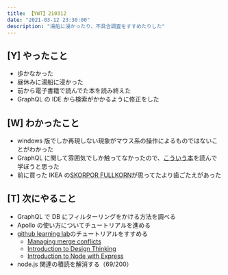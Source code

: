 ```yaml
---
title: 【YWT】210312
date: "2021-03-12 23:30:00"
description: "湯船に浸かったり、不具合調査をすすめたりした"
---
```


## [Y] やったこと

- 歩かなかった
- 昼休みに湯船に浸かった
- 前から電子書籍で読んでた本を読み終えた
- GraphQL の IDE から検索がかかるように修正をした

## [W] わかったこと

- windows 版でしか再現しない現象がマウス系の操作によるものではないことがわかった
- GraphQL に関して雰囲気でしか触ってなかったので、[こういう本](https://www.amazon.co.jp/dp/B08PC8H5HF)を読んで学ぼうと思った
- 前に買った IKEA の[SKORPOR FULLKORN](https://www.ikea.com/jp/ja/p/skorpor-fullkorn-wholegrain-crisprolls-00150909/)が思ってたより歯ごたえがあった

## [T] 次にやること

- GraphQL で DB にフィルターリングをかける方法を調べる
- Apollo の使い方についてチュートリアルを進める
- [github learning lab](https://lab.github.com/githubtraining)のチュートリアルをすすめる
  - [Managing merge conflicts](https://lab.github.com/githubtraining/managing-merge-conflicts)
  - [Introduction to Design Thinking](https://lab.github.com/githubtraining/introduction-to-design-thinking)
  - [Introduction to Node with Express](https://lab.github.com/everydeveloper/introduction-to-node-with-express)
- node.js 関連の積読を解消する（69/200）

<!-- https://twitter.com/camomile_cafe/status/1370385601816449027?s=20 -->
